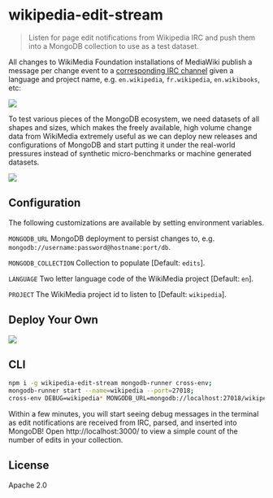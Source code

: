 # wikipedia-edit-stream

> Listen for page edit notifications from Wikipedia IRC
> and push them into a MongoDB collection to use as a test dataset.

All changes to WikiMedia Foundation installations of MediaWiki publish
a message per change event to a [corresponding IRC channel][0] given a language
and project name, e.g. `en.wikipedia`, `fr.wikipedia`, `en.wikibooks`, etc:

![](https://cldup.com/6mZRhvNT03.png)

To test various pieces of the MongoDB ecosystem, we need datasets of all shapes
and sizes, which makes the freely available, high volume change data from WikiMedia
extremely useful as we can deploy new releases and configurations of MongoDB
and start putting it under the real-world pressures instead of synthetic micro-benchmarks
or machine generated datasets.

![](docs/wikipedia-edit-stream-compass.gif)

## Configuration

The following customizations are available by setting environment variables.

`MONGODB_URL` MongoDB deployment to persist changes to, e.g. `mongodb://username:password@hostname:port/db`.

`MONGODB_COLLECTION` Collection to populate [Default: `edits`].

`LANGUAGE` Two letter language code of the WikiMedia project [Default: `en`].

`PROJECT` The WikiMedia project id to listen to [Default: `wikipedia`].


## Deploy Your Own

[![](https://www.herokucdn.com/deploy/button.svg)](https://heroku.com/deploy?template=https://github.com/mongodb-js/wikipedia-edit-stream)

## CLI

```bash
npm i -g wikipedia-edit-stream mongodb-runner cross-env;
mongodb-runner start --name=wikipedia --port=27018;
cross-env DEBUG=wikipedia* MONGODB_URL=mongodb://localhost:27018/wikipedia wikipedia-edit-stream;
```

Within a few minutes, you will start seeing debug messages in the terminal as edit notifications are received from IRC, parsed, and inserted into MongoDB! Open http://localhost:3000/ to view a simple count of the number of edits in your collection.



## License

Apache 2.0

[0]: https://meta.wikimedia.org/wiki/Help:Recent_changes#Recent_changes_stream
